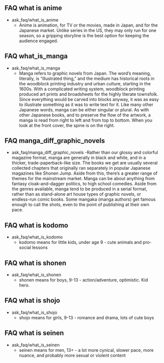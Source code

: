 ## FAQ what is anime 
* ask_faq/what_is_anime
    - Anime is animation, for TV or the movies, made in Japan, and for the Japanese market. Unlike series in the US, they may only run for one season, so a gripping storyline is the best option for keeping the audience engaged.
   
## FAQ what_is_manga
* ask_faq/what_is_manga
    - Manga refers to graphic novels from Japan. The word’s meaning, literally, is “illustrated thing,” and the medium has historical roots in the woodblock printing industry and urban culture, starting in the 1600s. With a complicated writing system, woodblock printing produced art prints and broadsheets for the highly literate townsfolk. Since everything would be carved into blocks anyway, it was as easy to illustrate something as it was to write text for it. Like many other Japanese words, manga can be either singular or plural. As with other Japanese books, and to preserve the flow of the artwork, a manga is read from right to left and from top to bottom. When you look at the front cover, the spine is on the right.   

## FAQ manga_diff_graphic_novels
* ask_faq/manga_diff_graphic_novels
    -Rather than our glossy and colorful magazine format, manga are generally in black and white, and in a thicker, trade-paperback-like size. The books we get are usually several collected chapters that originally ran separately in popular Japanese magazines like Shonen Jump. Aside from this, there’s a greater range of themes for the mainstream market. Manga can be about anything from fantasy cloak-and-dagger politics, to high school comedies. Aside from the genres available, manga tend to be produced in a serial format, rather than as stand-alone art house types of graphic novels, or endless-run comic books. Some mangaka (manga authors) get famous enough to call the shots, even to the point of publishing at their own pace.

## FAQ what is kodomo 
* ask_faq/what_is_kodomo
    - kodomo means for little kids, under age 9 - cute animals and pro-social lessons

## FAQ what is shonen 
* ask_faq/what_is_shonen
    - shonen means for boys, 9-13 - action/adventure, optimistic. Kid hero.
    
## FAQ what is shojo 
* ask_faq/what_is_shojo
    - shojo means for girls, 9-13 - romance and drama, lots of cute boys

## FAQ what is seinen 
* ask_faq/what_is_seinen
    - seinen means for men, 13+ - a lot more cynical, slower pace, more nuance, and probably more sexual or violent content